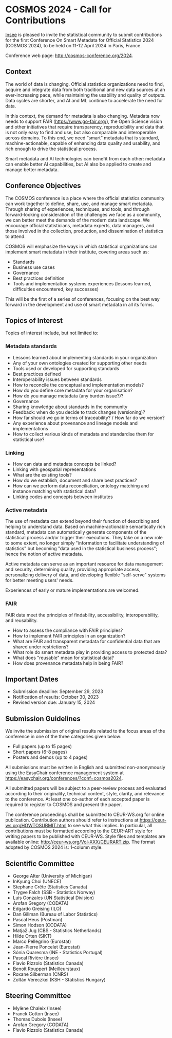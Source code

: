 # COSMOS 2024 - Call for Contributions

[Insee](https://www.insee.fr/en/) is pleased to invite the statistical community to submit contributions for the first Conference On Smart Metadata for Official Statistics 2024 (COSMOS 2024), to be held on 11-12 April 2024 in Paris, France.

Conference web page: http://cosmos-conference.org/2024.

## Context

The world of data is changing. Official statistics organizations need to find, acquire and integrate data from both traditional and new data sources at an ever-increasing pace, while maintaining the usability and quality of outputs. Data cycles are shorter, and AI and ML continue to accelerate the need for data.

In this context, the demand for metadata is also changing. Metadata now needs to support FAIR (https://www.go-fair.org/), the Open Science vision and other initiatives that require transparency, reproducibility and data that is not only easy to find and use, but also comparable and interoperable across domains. To this end, we need “smart” metadata that is standard, machine-actionable, capable of enhancing data quality and usability, and rich enough to drive the statistical process.

Smart metadata and AI technologies can benefit from each other: metadata can enable better AI capabilities, but AI also be applied to create and manage better metadata.


## Conference Objectives

The COSMOS conference is a place where the official statistics community can work together to define, share, use, and manage smart metadata. Through sharing of experiences, techniques, and tools, and through forward-looking consideration of the challenges we face as a community, we can better meet the demands of the modern data landscape. We encourage official statisticians, metadata experts, data managers, and those involved in the collection, production, and dissemination of statistics to attend. 

COSMOS will emphasize the ways in which statistical organizations can implement smart metadata in their institute, covering areas such as:

- Standards
- Business use cases
- Governance
- Best practices definition
- Tools and implementation systems experiences (lessons learned, difficulties encountered, key successes)

This will be the first of a series of conferences, focusing on the best way forward in the development and use of smart metadata in all its forms.


## Topics of Interest

Topics of interest include, but not limited to:

### Metadata standards

- Lessons learned about implementing standards in your organization
- Any of your own ontologies created for supporting other needs
- Tools used or developed for supporting standards
- Best practices defined
- Interoperability issues between standards
- How to reconcile the conceptual and implementation models?
- How do you define core metadata for your organisation?
- How do you manage metadata (any burden issue?)?
- Governance
- Sharing knowledge about standards in the community
- Feedback: when do you decide to track changes (versioning)?
- How far should we go in terms of traceability? / How far do we version?
- Any experience about provenance and lineage models and implementations
- How to collect various kinds of metadata and standardise them for statistical use?

### Linking

- How can data and metadata concepts be linked?
- Linking with geospatial representations
- What are the existing tools?
- How do we establish, document and share best practices?
- How can we perform data reconciliation, ontology matching and instance matching with statistical data?
- Linking codes and concepts between institutes

### Active metadata

The use of metadata can extend beyond their function of describing and helping to understand data. Based on machine-actionable semantically rich standard, metadata can automatically generate components of the statistical process and/or trigger their executions. They take on a new role to some extent, no longer simply "information to facilitate understanding of statistics" but becoming "data used in the statistical business process"; hence the notion of active metadata.

Active metadata can serve as an important resource for data management and security, determining quality, providing appropriate access, personalizing delivery of data, and developing flexible "self-serve" systems for better meeting users' needs.

Experiences of early or mature implementations are welcomed.

### FAIR

FAIR data meet the principles of findability, accessibility, interoperability, and reusability.
- How to assess the compliance with FAIR principles?
- How to implement FAIR principles in an organization?
- What are FAIR and transparent metadata for confidential data that are shared under restrictions?
- What role do smart metadata play in providing access to protected data?
- What does "reusable" mean for statistical data?
- How does provenance metadata help in being FAIR?


## Important Dates

- Submission deadline: September 29, 2023
- Notification of results: October 30, 2023
- Revised version due: January 15, 2024


## Submission Guidelines

We invite the submission of original results related to the focus areas of the conference in one of the three categories given below:

- Full papers (up to 15 pages)
- Short papers (6-8 pages)
- Posters and demos (up to 4 pages)

All submissions must be written in English and submitted non-anonymously using the EasyChair conference management system at https://easychair.org/conferences/?conf=cosmos2024.

All submitted papers will be subject to a peer-review process and evaluated according to their originality, technical content, style, clarity, and relevance to the conference. At least one co-author of each accepted paper is required to register to COSMOS and present the paper.

The conference proceedings shall be submitted to CEUR-WS.org for online publication. Contribution authors should refer to instructions at https://ceur-ws.org/HOWTOSUBMIT.html to see what this implies. In particular, all contributions must be formatted according to the CEUR-ART style for writing papers to be published with CEUR-WS. Style files and templates are available online: http://ceur-ws.org/Vol-XXX/CEURART.zip. The format adopted by COSMOS 2024 is: 1-column style. 


## Scientific Committee

- George Alter (University of Michigan)
- InKyung Choi (UNECE)
- Stephane Crête (Statistics Canada)
- Trygve Falch (SSB - Statistics Norway)
- Luis Gonzales (UN Statistical Division)
- Arofan Gregory (CODATA)
- Edgardo Greising (ILO)
- Dan Gillman (Bureau of Labor Statistics)
- Pascal Heus (Postman)
- Simon Hodson (CODATA)
- Matjaž Jug (CBS - Statistics Netherlands)
- Hilde Orten (SIKT)
- Marco Pellegrino (Eurostat)
- Jean-Pierre Poncelet (Eurostat)
- Sónia Quaresma (INE - Statistics Portugal)
- Pascal Rivière (Insee)
- Flavio Rizzolo (Statistics Canada)
- Benoît Rouppert (Meilleurstaux)
- Roxane Silberman (CNRS)
- Zoltán Vereczkei (KSH - Statistics Hungary)


## Steering Committee

- Mylène Chaleix (Insee)
- Franck Cotton (Insee)
- Thomas Dubois (Insee)
- Arofan Gregory (CODATA)
- Flavio Rizzolo (Statistics Canada)